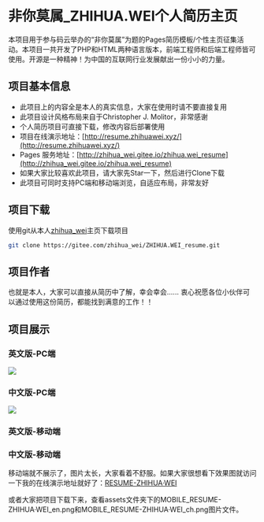 # 非你莫属_ZHIHUA.WEI个人简历主页

本项目用于参与码云举办的“非你莫属”为题的Pages简历模板/个性主页征集活动。本项目一共开发了PHP和HTML两种语言版本，前端工程师和后端工程师皆可使用。开源是一种精神！为中国的互联网行业发展献出一份小小的力量。

## 项目基本信息

- 此项目上的内容全是本人的真实信息，大家在使用时请不要直接复用
- 此项目设计风格布局来自于Christopher J. Molitor，非常感谢
- 个人简历项目可直接下载，修改内容后部署使用
- 项目在线演示地址：[http://resume.zhihuawei.xyz/](http://resume.zhihuawei.xyz/)
- Pages 服务地址：[http://zhihua_wei.gitee.io/zhihua.wei_resume](http://zhihua_wei.gitee.io/zhihua.wei_resume)
- 如果大家比较喜欢此项目，请大家先Star一下，然后进行Clone下载
- 此项目可同时支持PC端和移动端浏览，自适应布局，非常友好

## 项目下载

使用git从本人[zhihua_wei](https://gitee.com/zhihua_wei)主页下载项目

```bash
git clone https://gitee.com/zhihua_wei/ZHIHUA.WEI_resume.git
```

## 项目作者

也就是本人，大家可以直接从简历中了解，幸会幸会......
衷心祝愿各位小伙伴可以通过使用这份简历，都能找到满意的工作！！

## 项目展示

### 英文版-PC端

![](assets/PC_RESUME-ZHIHUA·WEI_en.png)

### 中文版-PC端

![](assets/PC_RESUME-ZHIHUA·WEI_ch.png)

### 英文版-移动端
### 中文版-移动端
移动端就不展示了，图片太长，大家看着不舒服。如果大家很想看下效果图就访问一下我的在线演示地址就好了：[RESUME-ZHIHUA·WEI](http://resume.zhihuawei.xyz/)

或者大家把项目下载下来，查看assets文件夹下的MOBILE_RESUME-ZHIHUA·WEI_en.png和MOBILE_RESUME-ZHIHUA·WEI_ch.png图片文件。

